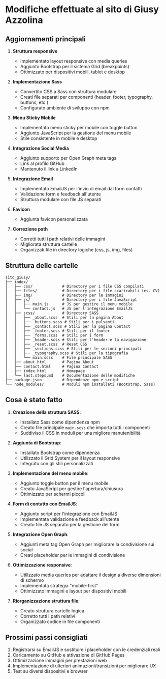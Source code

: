# Modifiche effettuate al sito di Giusy Azzolina

## Aggiornamenti principali

1. **Struttura responsive**
   - Implementato layout responsive con media queries
   - Aggiunto Bootstrap per il sistema Grid (breakpoints)
   - Ottimizzato per dispositivi mobili, tablet e desktop

2. **Implementazione Sass**
   - Convertito CSS a Sass con struttura modulare
   - Creati file separati per componenti (header, footer, typography, buttons, etc.)
   - Configurato ambiente di sviluppo con npm

3. **Menu Sticky Mobile**
   - Implementato menu sticky per mobile con toggle button
   - Aggiunto JavaScript per la gestione del menu mobile
   - Stile consistente in mobile e desktop

4. **Integrazione Social Media**
   - Aggiunto supporto per Open Graph meta tags
   - Link al profilo GitHub
   - Mantenuto il link a LinkedIn

5. **Integrazione Email**
   - Implementato EmailJS per l'invio di email dal form contatti
   - Validazione form e feedback all'utente
   - Struttura modulare con file JS separati

6. **Favicon**
   - Aggiunta favicon personalizzata

7. **Correzione path**
   - Corretti tutti i path relativi delle immagini
   - Migliorata struttura cartelle
   - Organizzati file in directory logiche (css, js, img, files)

## Struttura delle cartelle

```
sito_giusy/
├── index/
│   ├── css/             # Directory per i file CSS compilati
│   ├── files/           # Directory per i file scaricabili (es. CV)
│   ├── img/             # Directory per le immagini
│   ├── js/              # Directory per i file JavaScript
│   │   ├── main.js      # JS per gestire il menu mobile
│   │   └── contact.js   # JS per l'integrazione EmailJS
│   ├── scss/            # Directory SASS
│   │   ├── _about.scss  # Stili per la pagina About
│   │   ├── _buttons.scss # Stili per i pulsanti
│   │   ├── _contact.scss # Stili per la pagina Contact
│   │   ├── _footer.scss # Stili per il footer
│   │   ├── _forms.scss  # Stili per i form
│   │   ├── _header.scss # Stili per l'header e la navigazione
│   │   ├── _reset.scss  # Reset CSS
│   │   ├── _sections.scss # Stili per le sezioni principali
│   │   ├── _typography.scss # Stili per la tipografia
│   │   └── main.scss    # File principale SASS
│   ├── about.html       # Pagina About
│   ├── contact.html     # Pagina Contact
│   ├── index.html       # Homepage
│   └── last.steps.md    # Documentazione delle modifiche
├── package.json         # Dipendenze npm e script
└── node_modules/        # Moduli npm installati (Bootstrap, Sass)
```

## Cosa è stato fatto

1. **Creazione della struttura SASS**:
   - Installato Sass come dipendenza npm
   - Creato file principale `main.scss` che importa tutti i componenti
   - Suddiviso il CSS in moduli per una migliore manutenibilità

2. **Aggiunta di Bootstrap**:
   - Installato Bootstrap come dipendenza
   - Utilizzato il Grid System per il layout responsive
   - Integrato con gli stili personalizzati

3. **Implementazione del menu mobile**:
   - Aggiunto toggle button per il menu mobile
   - Creato JavaScript per gestire l'apertura/chiusura
   - Ottimizzato per schermi piccoli

4. **Form di contatto con EmailJS**:
   - Aggiunto script per l'integrazione con EmailJS
   - Implementata validazione e feedback all'utente
   - Creato file JS separato per la gestione del form

5. **Integrazione Open Graph**:
   - Aggiunti meta tag Open Graph per migliorare la condivisione sui social
   - Creati placeholder per le immagini di condivisione

6. **Ottimizzazione responsive**:
   - Utilizzato media queries per adattare il design a diverse dimensioni di schermo
   - Implementata strategia "mobile-first"
   - Ottimizzato immagini e layout per dispositivi mobili

7. **Riorganizzazione struttura file**:
   - Creato struttura cartelle logica
   - Corretto tutti i path relativi
   - Organizzato codice in file componenti

## Prossimi passi consigliati

1. Registrarsi su EmailJS e sostituire i placeholder con le credenziali reali
2. Caricamento su GitHub e attivazione di GitHub Pages
3. Ottimizzazione immagini per prestazioni web
4. Implementazione di ulteriori animazioni/transizioni per migliorare UX
5. Test su diversi dispositivi e browser
